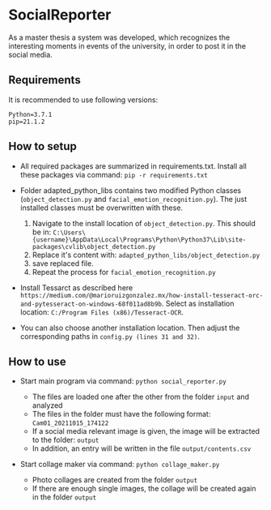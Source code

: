 # SocialReporter
As a master thesis a system was developed, which recognizes the interesting moments in events of the university, in order to post it in the social media.

## Requirements
It is recommended to use following versions: 

```
Python=3.7.1
pip=21.1.2
```


## How to setup
- All required packages are summarized in requirements.txt. Install all these packages via command: 
``
pip -r requirements.txt
``
- Folder adapted_python_libs contains two modified Python classes (`object_detection.py` and `facial_emotion_recognition.py`). 
The just installed classes must be overwritten with these.
  1. Navigate to the install location of ``object_detection.py``. This should be in: 
  ``
  C:\Users\{username}\AppData\Local\Programs\Python\Python37\Lib\site-packages\cvlib\object_detection.py
  ``
  2. Replace it's content with: 
  ``
  adapted_python_libs/object_detection.py
  ``
  3. save replaced file.
  4. Repeat the process for ``facial_emotion_recognition.py``

- Install Tessarct as described here
``
https://medium.com/@marioruizgonzalez.mx/how-install-tesseract-orc-and-pytesseract-on-windows-68f011ad8b9b
``. Select as installation location: ``C:/Program Files (x86)/Tesseract-OCR``. 
- You can also choose another installation location. Then adjust the corresponding paths in ``config.py (lines 31 and 32)``.



## How to use
- Start main program via command:
``
python social_reporter.py
``
  - The files are loaded one after the other from the folder ``input`` and analyzed
  - The files in the folder must have the following format: ``Cam01_20211015_174122``
  - If a social media relevant image is given, the image will be extracted to the folder: ``output``
  - In addition, an entry will be written in the file ``output/contents.csv``

- Start collage maker via command:
``
python collage_maker.py
``
  - Photo collages are created from the folder ``output``
  - If there are enough single images, the collage will be created again in the folder ``output``


